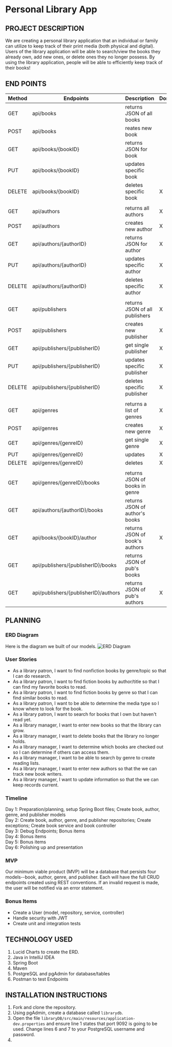 # Personal Library App

## PROJECT DESCRIPTION

We are creating a personal library application that an individual or family can utilize to keep track of their print
media (both physical and digital). Users of the library application will be able to search/view the books they already
own, add new ones, or delete ones they no longer possess. By using the library application, people will be able to
efficiently keep track of their books!

## END POINTS

| Method |Endpoints                           | Description                    | Done |
|--------|------------------------------------|--------------------------------|------|
| GET    |api/books                           | returns JSON of all books      ||
| POST   |api/books                           | reates new book                ||
| GET    |api/books/{bookID}                  | returns JSON for book          ||
| PUT    |api/books/{bookID}                  | updates specific book          ||
| DELETE |api/books/{bookID}                  | deletes specific book          | X    |
|        |                                    |                                ||
| GET    |api/authors                         | returns all authors            | X    |
| POST   |api/authors                         | creates new author             | X    |
| GET    |api/authors/{authorID}                 | returns JSON for author        | X    |
| PUT    |api/authors/{authorID}              | updates specific author        | X    |
| DELETE |api/authors/{authorID}              | deletes specific author        | X    |
|        |                                    |                                ||  
| GET    |api/publishers                      | returns JSON of all publishers | X    |
| POST   |api/publishers                         | creates new publisher          | X    |
| GET    |api/publishers/{publisherID}        | get single publisher           | X    |
| PUT    |api/publishers/{publisherID}        | updates specific publisher     | X    |
| DELETE |api/publishers/{publisherID}        | deletes specific publisher     | X    |
|        |                                    |                                ||
| GET    |api/genres                             | returns a list of genres       | X    |
| POST   |api/genres                             | creates new genre              | X    |
| GET    |api/genres/{genreID}                 | get single genre               | X    |
| PUT    |api/genres/{genreID}                 | updates                        | X    |
| DELETE |api/genres/{genreID}                 | deletes                        | X    |
|        |                                    |                                ||
| GET    |api/genres/{genreID}/books             | returns JSON of books in genre ||
| GET    |api/authors/{authorID}/books        | returns JSON of author's books ||
| GET    |api/books/{bookID}/author             | returns JSON of book's authors | X    |
| GET    |api/publishers/{publisherID}/books  | returns JSON of pub's books    ||
| GET    |api/publishers/{publisherID}/authors| returns JSON of pub's authors  | X    |

## PLANNING

### ERD Diagram
Here is the diagram we built of our models.
![ERD Diagram](https://user-images.githubusercontent.com/79819338/147974942-de8f0ac4-6df4-4e1c-87d7-d171c61c1e08.png)

### User Stories

- As a library patron, I want to find nonfiction books by genre/topic so that I can do research.
- As a library patron, I want to find fiction books by author/title so that I can find my favorite books to read.
- As a library patron, I want to find fiction books by genre so that I can find similar books to read.
- As a library patron, I want to be able to determine the media type so I know where to look for the book.
- As a library patron, I want to search for books that I own but haven't read yet.
- As a library manager, I want to enter new books so that the library can grow.
- As a library manager, I want to delete books that the library no longer holds.
- As a library manager, I want to determine which books are checked out so I can determine if others can access them.
- As a library manager, I want to be able to search by genre to create reading lists.
- As a library manager, I want to enter new authors so that the we can track new book writers.
- As a library manager, I want to update information so that the we can keep records current.

### Timeline
Day 1: Preparation/planning, setup Spring Boot files; Create book, author, genre, and publisher models <br>
Day 2: Create book, author, genre, and publisher repositories; Create exceptions; Create book service and book controller <br>
Day 3: Debug Endpoints; Bonus items <br>
Day 4: Bonus items <br>
Day 5: Bonus items <br>
Day 6: Polishing up and presentation

### MVP
Our minimum viable product (MVP) will be a database that persists four models--book, author, genre, and publisher. Each will have the full CRUD endpoints created using REST conventions. If an invalid request is made, the user will be notified via an error statement.

### Bonus Items
- Create a User (model, repository, service, controller)
- Handle security with JWT
- Create unit and integration tests

## TECHNOLOGY USED
1. Lucid Charts to create the ERD.
2. Java in IntelliJ IDEA
3. Spring Boot
4. Maven
5. PostgreSQL and pgAdmin for database/tables
6. Postman to test Endpoints

## INSTALLATION INSTRUCTIONS
1. Fork and clone the repository.
2. Using pgAdmin, create a database called ```librarydb```.
3. Open the file ```libraryDB/src/main/resources/application-dev.properties``` and ensure line 1 states that port 9092 is going to be used. Change lines 6 and 7 to your PostgreSQL username and password. 
4. 


